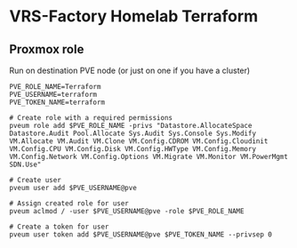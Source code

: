 # VRS-Factory Homelab Terraform

## Proxmox role

Run on destination PVE node (or just on one if you have a cluster)

```shell
PVE_ROLE_NAME=Terraform
PVE_USERNAME=terraform
PVE_TOKEN_NAME=terraform

# Create role with a required permissions
pveum role add $PVE_ROLE_NAME -privs "Datastore.AllocateSpace Datastore.Audit Pool.Allocate Sys.Audit Sys.Console Sys.Modify VM.Allocate VM.Audit VM.Clone VM.Config.CDROM VM.Config.Cloudinit VM.Config.CPU VM.Config.Disk VM.Config.HWType VM.Config.Memory VM.Config.Network VM.Config.Options VM.Migrate VM.Monitor VM.PowerMgmt SDN.Use"

# Create user
pveum user add $PVE_USERNAME@pve

# Assign created role for user
pveum aclmod / -user $PVE_USERNAME@pve -role $PVE_ROLE_NAME

# Create a token for user
pveum user token add $PVE_USERNAME@pve $PVE_TOKEN_NAME --privsep 0
```
